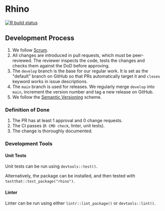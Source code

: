 # Rhino

<!-- badges: start -->
[![R build status](https://github.com/Appsilon/rhino/workflows/R-CMD-check/badge.svg)](https://github.com/Appsilon/rhino/actions)
<!-- badges: end -->

## Development Process
1. We follow [Scrum](https://scrumguides.org/).
2. All changes are introduced in pull requests, which must be peer-reviewed.
The reviewer inspects the code, tests the changes and checks them against the DoD before approving.
3. The `develop` branch is the base for our regular work.
It is set as the "default" branch on GitHub
so that PRs automatically target it and `closes` keyword works in issue descriptions.
4. The `main` branch is used for releases.
We regularly merge `develop` into `main`,
increment the version number and tag a new release on GitHub.
5. We follow the [Semantic Versioning](https://semver.org/) scheme.

### Definition of Done
1. The PR has at least 1 approval and 0 change requests.
2. The CI passes (`R CMD check`, linter, unit tests).
3. The change is thoroughly documented.

### Development Tools
#### Unit Tests
Unit tests can be run using `devtools::test()`.

Alternatively, the package can be installed, and then tested with `testthat::test_package("rhino")`.

#### Linter
Linter can be run using either `lintr::lint_package()` or `devtools::lint()`.
